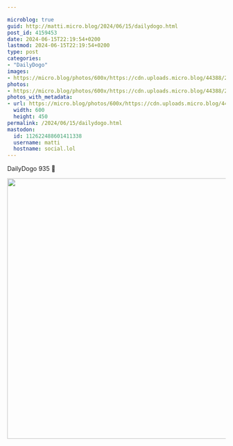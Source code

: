 ```yaml
---

microblog: true
guid: http://matti.micro.blog/2024/06/15/dailydogo.html
post_id: 4159453
date: 2024-06-15T22:19:54+0200
lastmod: 2024-06-15T22:19:54+0200
type: post
categories:
- "DailyDogo"
images:
- https://micro.blog/photos/600x/https://cdn.uploads.micro.blog/44388/2024/4467e226c820480bacf383c2dff206d4.jpg
photos:
- https://micro.blog/photos/600x/https://cdn.uploads.micro.blog/44388/2024/4467e226c820480bacf383c2dff206d4.jpg
photos_with_metadata:
- url: https://micro.blog/photos/600x/https://cdn.uploads.micro.blog/44388/2024/4467e226c820480bacf383c2dff206d4.jpg
  width: 600
  height: 450
permalink: /2024/06/15/dailydogo.html
mastodon:
  id: 112622488601411338
  username: matti
  hostname: social.lol
---
```

DailyDogo 935 🐶

<img src="https://micro.blog/photos/600x/https://blog.martin-haehnel.de/uploads/2024/4467e226c820480bacf383c2dff206d4.jpg" width="600" alt="" />
